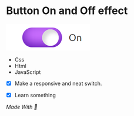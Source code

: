 # Button On and Off effect

![screenshot-project](screenshot.png)

+ Css
+ Html 
+ JavaScript 

- [x] Make a responsive and neat switch.
- [x] Learn something


*Made With :purple_heart:*
